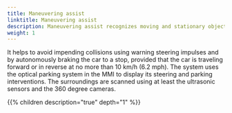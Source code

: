 ```yaml
---
title: Maneuvering assist
linktitle: Maneuvering assist
description: Maneuvering assist recognizes moving and stationary objects larger than 10 centimeters (3.9 in), such as a pillar in a parking garage or a moving vehicle. 
weight: 1
---
```


It helps to avoid impending collisions using warning steering impulses and by autonomously braking the car to a stop, provided that the car is traveling forward or in reverse at no more than 10 km/h (6.2 mph). The system uses the optical parking system in the MMI to display its steering and parking interventions. The surroundings are scanned using at least the ultrasonic sensors and the 360 degree cameras.


{{% children description="true" depth="1" %}}
